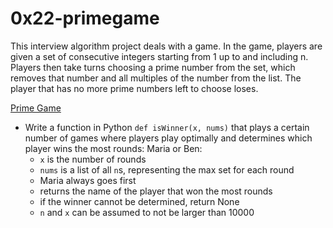 # 0x22-primegame
This interview algorithm project deals with a game. In the game, players are given a set of consecutive integers starting from 1 up to and including n. Players then take turns choosing a prime number from the set, which removes that number and all multiples of the number from the list. The player that has no more prime numbers left to choose loses.

[Prime Game](/0x0A-primegame/0-prime_game.py)
* Write a function in Python `def isWinner(x, nums)` that plays a certain number of games where players play optimally and determines which player wins the most rounds: Maria or Ben:
  * `x` is the number of rounds
  * `nums` is a list of all `n`s, representing the max set for each round
  * Maria always goes first
  * returns the name of the player that won the most rounds
  * if the winner cannot be determined, return None
  * `n` and `x` can be assumed to not be larger than 10000